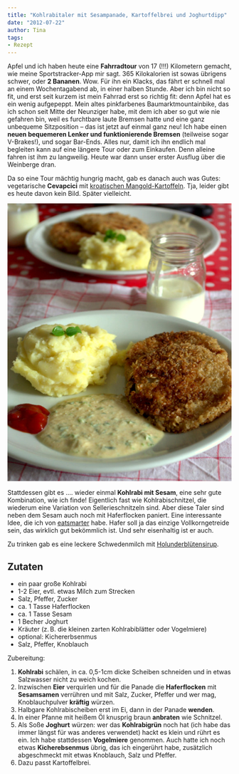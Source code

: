 ```yaml
---
title: "Kohlrabitaler mit Sesampanade, Kartoffelbrei und Joghurtdipp"
date: "2012-07-22" 
author: Tina
tags:
- Rezept
---
```


Apfel und ich haben heute eine **Fahrradtour** von 17 (!!!) Kilometern gemacht, wie meine Sportstracker-App mir sagt. 365 Kilokalorien ist sowas übrigens schwer, oder **2 Bananen**. Wow. Für ihn ein Klacks, das fährt er schnell mal an einem Wochentagabend ab, in einer halben Stunde. Aber ich bin nicht so fit, und erst seit kurzem ist mein Fahrrad erst so richtig fit: denn Apfel hat es ein wenig aufgepeppt. Mein altes pinkfarbenes Baumarktmountainbike, das ich schon seit Mitte der Neunziger habe, mit dem ich aber so gut wie nie gefahren bin, weil es furchtbare laute Bremsen hatte und eine ganz unbequeme Sitzposition – das ist jetzt auf einmal ganz neu! Ich habe einen **neuen bequemeren Lenker und funktionierende Bremsen** (teilweise sogar V-Brakes!), und sogar Bar-Ends. Alles nur, damit ich ihn endlich mal begleiten kann auf eine längere Tour oder zum Einkaufen. Denn alleine fahren ist ihm zu langweilig. Heute war dann unser erster Ausflug über die Weinberge dran.

Da so eine Tour mächtig hungrig macht, gab es danach auch was Gutes: vegetarische **Cevapcici** mit [kroatischen Mangold-Kartoffeln](http://apfeleimer.wordpress.com/2012/03/22/kroatisch/ "Kroatisch"). Tja, leider gibt es heute davon kein Bild. Später vielleicht.

[![](images/kohlrabitaler.jpg "dazu gab es eine Schwedenmilch mit HolunderblÃ¼tensirup")](http://apfeleimer.wordpress.com/2012/07/22/kohlrabitaler-mit-sesampanade-kartoffelbrei-und-joghurtdipp/dazu-gab-es-eine-schwedenmilch-mit-holunderbla%c2%bctensirup/)

Stattdessen gibt es .... wieder einmal **Kohlrabi mit Sesam**, eine sehr gute Kombination, wie ich finde! Eigentlich fast wie Kohlrabischnitzel, die wiederum eine Variation von Sellerieschnitzeln sind. Aber diese Taler sind neben dem Sesam auch noch mit Haferflocken paniert. Eine interessante Idee, die ich von [eatsmarter](http://eatsmarter.de/rezepte/kohlrabi-taler-walnuss-dip/) habe. Hafer soll ja das einzige Vollkorngetreide sein, das wirklich gut bekömmlich ist. Und sehr eisenhaltig ist er auch.

Zu trinken gab es eine leckere Schwedenmilch mit [Holunderblütensirup](http://apfeleimer.wordpress.com/2012/06/12/holunderbluten-teil-1-holunderblutensirup/ "Holunderblüten Teil 1: Holunderblütensirup").

## Zutaten

- ein paar große Kohlrabi
- 1-2 Eier, evtl. etwas Milch zum Strecken
- Salz, Pfeffer, Zucker
- ca. 1 Tasse Haferflocken
- ca. 1 Tasse Sesam
- 1 Becher Joghurt
- Kräuter (z. B. die kleinen zarten Kohlrabiblätter oder Vogelmiere)
- optional: Kichererbsenmus
- Salz, Pfeffer, Knoblauch

Zubereitung:

1. **Kohlrabi** schälen, in ca. 0,5-1cm dicke Scheiben schneiden und in etwas Salzwasser nicht zu weich kochen.
2. Inzwischen **Eier** verquirlen und für die Panade die **Haferflocken** mit **Sesamsamen** verrühren und mit Salz, Zucker, Pfeffer und wer mag, Knoblauchpulver **kräftig** würzen.
3. Halbgare Kohlrabischeiben erst im Ei, dann in der Panade **wenden**.
4. In einer Pfanne mit heißem Öl knusprig braun **anbraten** wie Schnitzel.
5. Als Soße **Joghurt** würzen: wer das **Kohlrabigrün** noch hat (ich habe das immer längst für was anderes verwendet) hackt es klein und rührt es ein. Ich habe stattdessen **Vogelmiere** genommen. Auch hatte ich noch etwas **Kicherebsenmus** übrig, das ich eingerührt habe, zusätzlich abgeschmeckt mit etwas Knoblauch, Salz und Pfeffer.
6. Dazu passt Kartoffelbrei.
